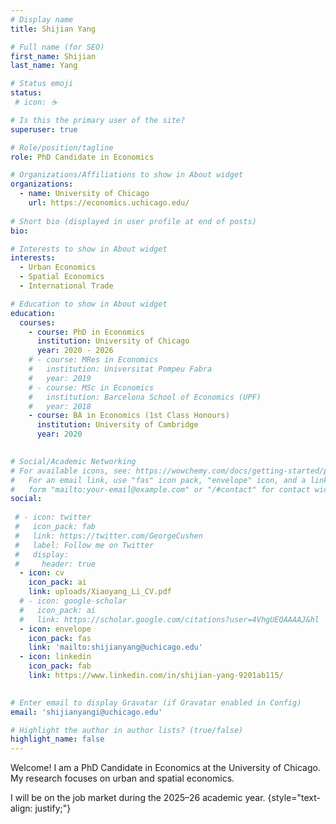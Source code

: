 ```yaml
---
# Display name
title: Shijian Yang

# Full name (for SEO)
first_name: Shijian 
last_name: Yang

# Status emoji
status:
 # icon: ☕️

# Is this the primary user of the site?
superuser: true

# Role/position/tagline
role: PhD Candidate in Economics

# Organizations/Affiliations to show in About widget
organizations:
  - name: University of Chicago
    url: https://economics.uchicago.edu/
    
# Short bio (displayed in user profile at end of posts)
bio: 

# Interests to show in About widget
interests:
  - Urban Economics
  - Spatial Economics
  - International Trade

# Education to show in About widget
education:
  courses:
    - course: PhD in Economics
      institution: University of Chicago
      year: 2020 - 2026
    # - course: MRes in Economics
    #   institution: Universitat Pompeu Fabra
    #   year: 2019
    # - course: MSc in Economics
    #   institution: Barcelona School of Economics (UPF)
    #   year: 2018
    - course: BA in Economics (1st Class Honours)
      institution: University of Cambridge
      year: 2020
      

# Social/Academic Networking
# For available icons, see: https://wowchemy.com/docs/getting-started/page-builder/#icons
#   For an email link, use "fas" icon pack, "envelope" icon, and a link in the
#   form "mailto:your-email@example.com" or "/#contact" for contact widget.
social:
  
 # - icon: twitter
 #   icon_pack: fab
 #   link: https://twitter.com/GeorgeCushen
 #   label: Follow me on Twitter
 #   display:
 #     header: true
  - icon: cv
    icon_pack: ai
    link: uploads/Xiaoyang_Li_CV.pdf
  # - icon: google-scholar
  #   icon_pack: ai
  #   link: https://scholar.google.com/citations?user=4VhgUEQAAAAJ&hl
  - icon: envelope
    icon_pack: fas
    link: 'mailto:shijianyang@uchicago.edu'
  - icon: linkedin
    icon_pack: fab
    link: https://www.linkedin.com/in/shijian-yang-9201ab115/
 

# Enter email to display Gravatar (if Gravatar enabled in Config)
email: 'shijianyangi@uchicago.edu'

# Highlight the author in author lists? (true/false)
highlight_name: false
---
```


Welcome! I am a PhD Candidate in Economics at the University of Chicago. My research focuses on urban and spatial economics. 

I will be on the job market during the 2025–26 academic year.
{style="text-align: justify;"}
